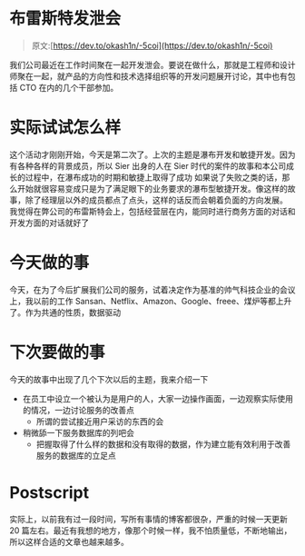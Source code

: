 # 布雷斯特发泄会

> 原文:[https://dev.to/okash1n/-5coi](https://dev.to/okash1n/-5coi)

我们公司最近在工作时间聚在一起开发泄会。要说在做什么，那就是工程师和设计师聚在一起，就产品的方向性和技术选择组织等的开发问题展开讨论，其中也有包括 CTO 在内的几个干部参加。

# 实际试试怎么样

这个活动才刚刚开始，今天是第二次了。上次的主题是瀑布开发和敏捷开发。因为有各种各样的背景成员，所以 Sier 出身的人在 Sier 时代的案件的故事和本公司成长的过程中，在瀑布成功的时期和敏捷上取得了成功 如果说了失败之类的话，那么开始就很容易变成只是为了满足眼下的业务要求的瀑布型敏捷开发。像这样的故事，除了经理层以外的成员都点了点头，这样的话反而会朝着负面的方向发展。 我觉得在弊公司的布雷斯特会上，包括经营层在内，能同时进行商务方面的对话和开发方面的对话就好了

# 今天做的事

今天，在为了今后扩展我们公司的服务，试着决定作为基准的帅气科技企业的会议上，我以前的工作 Sansan、Netflix、Amazon、Google、freee、煤炉等都上升了。作为共通的性质，数据驱动

# 下次要做的事

今天的故事中出现了几个下次以后的主题，我来介绍一下

*   在员工中设立一个被认为是用户的人，大家一边操作画面，一边观察实际使用的情况，一边讨论服务的改善点
    *   所谓的尝试接近用户采访的东西的会
*   稍微舔一下服务数据库的列吧会
    *   把握取得了什么样的数据和没有取得的数据，作为建立能有效利用于改善服务的数据库的立足点

# Postscript

实际上，以前我有过一段时间，写所有事情的博客都很杂，严重的时候一天更新 20 篇左右。最近有我想的地方，像那个时候一样，我不怕质量低，不断地输出，所以这样合适的文章也越来越多。